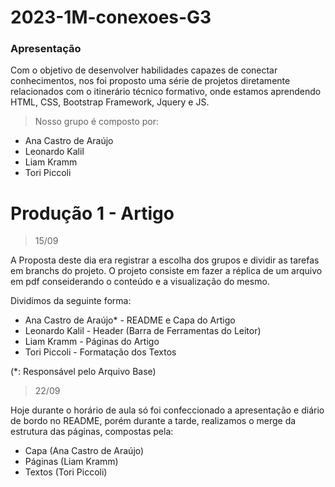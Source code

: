 # 2023-1M-conexoes-G3
### Apresentação

Com o objetivo de desenvolver habilidades capazes de conectar conhecimentos, nos foi proposto uma série de projetos diretamente relacionados com o itinerário técnico formativo, onde estamos aprendendo HTML, CSS, Bootstrap Framework, Jquery e JS.

> Nosso grupo é composto por:

- Ana Castro de Araújo
- Leonardo Kalil
- Liam Kramm
- Tori Piccoli

# Produção 1 - Artigo
> 15/09

A Proposta deste dia era registrar a escolha dos grupos e dividir as tarefas em branchs do projeto. O projeto consiste em fazer a réplica de um arquivo em pdf conseiderando o conteúdo e a visualização do mesmo.

Dividimos da seguinte forma:

- Ana Castro de Araújo* - README e Capa do Artigo
- Leonardo Kalil - Header (Barra de Ferramentas do Leitor)
- Liam Kramm - Páginas do Artigo
- Tori Piccoli - Formatação dos Textos

(*: Responsável pelo Arquivo Base)

> 22/09

Hoje durante o horário de aula só foi confeccionado a apresentação e diário de bordo no README, porém durante a tarde, realizamos o merge da estrutura das páginas, compostas pela:

- Capa (Ana Castro de Araújo)
- Páginas (Liam Kramm)
- Textos (Tori Piccoli)
  
